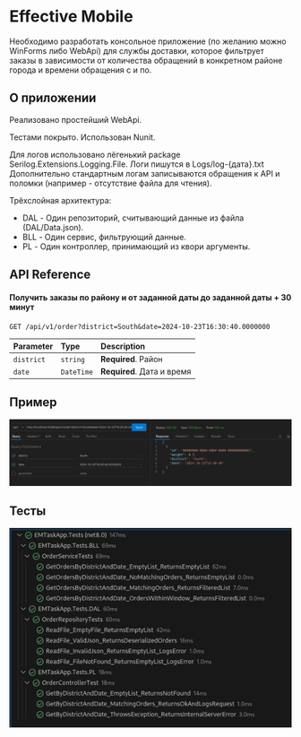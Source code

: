 
# Effective Mobile

Необходимо разработать консольное приложение (по желанию можно WinForms
либо WebApi) для службы доставки, которое фильтрует заказы в зависимости от
количества обращений в конкретном районе города и времени обращения с и по.

## О приложении
Реализовано простейший WebApi. 

Тестами покрыто. Использован Nunit.

Для логов использовано лёгенький package Serilog.Extensions.Logging.File. Логи пишутся в Logs/log-{дата}.txt
Дополнительно стандартным логам записываются обращения к API и поломки (например - отсутствие файла для чтения).

Трёхслойная архитектура:
* DAL - Один репозиторий, считывающий данные из файлa (DAL/Data.json).
* BLL - Один сервис, фильтрующий данные.
* PL - Один контроллер, принимающий из квори аргументы.

## API Reference

#### Получить заказы по району и от заданной даты до заданной даты + 30 минут

```http
GET /api/v1/order?district=South&date=2024-10-23T16:30:40.0000000
```

| Parameter | Type     | Description                |
| :-------- | :------- | :------------------------- |
| `district` | `string` | **Required**. Район |
| `date` | `DateTime` | **Required**. Дата и время |

## Пример
![alt text](example.png)

## Тесты
![alt text](tests.png)